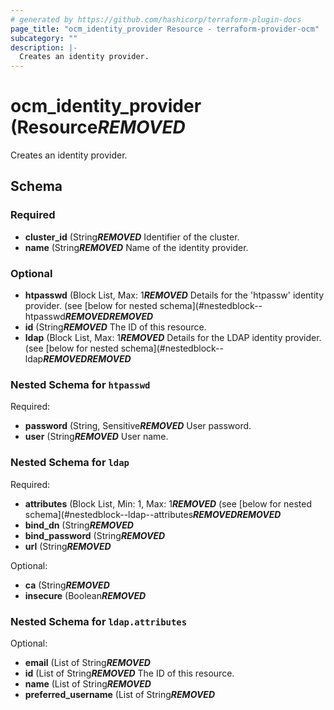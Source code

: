 ```yaml
---
# generated by https://github.com/hashicorp/terraform-plugin-docs
page_title: "ocm_identity_provider Resource - terraform-provider-ocm"
subcategory: ""
description: |-
  Creates an identity provider.
---
```


# ocm_identity_provider (Resource***REMOVED***

Creates an identity provider.



<!-- schema generated by tfplugindocs -->
## Schema

### Required

- **cluster_id** (String***REMOVED*** Identifier of the cluster.
- **name** (String***REMOVED*** Name of the identity provider.

### Optional

- **htpasswd** (Block List, Max: 1***REMOVED*** Details for the 'htpassw' identity provider. (see [below for nested schema](#nestedblock--htpasswd***REMOVED******REMOVED***
- **id** (String***REMOVED*** The ID of this resource.
- **ldap** (Block List, Max: 1***REMOVED*** Details for the LDAP identity provider. (see [below for nested schema](#nestedblock--ldap***REMOVED******REMOVED***

<a id="nestedblock--htpasswd"></a>
### Nested Schema for `htpasswd`

Required:

- **password** (String, Sensitive***REMOVED*** User password.
- **user** (String***REMOVED*** User name.


<a id="nestedblock--ldap"></a>
### Nested Schema for `ldap`

Required:

- **attributes** (Block List, Min: 1, Max: 1***REMOVED*** (see [below for nested schema](#nestedblock--ldap--attributes***REMOVED******REMOVED***
- **bind_dn** (String***REMOVED***
- **bind_password** (String***REMOVED***
- **url** (String***REMOVED***

Optional:

- **ca** (String***REMOVED***
- **insecure** (Boolean***REMOVED***

<a id="nestedblock--ldap--attributes"></a>
### Nested Schema for `ldap.attributes`

Optional:

- **email** (List of String***REMOVED***
- **id** (List of String***REMOVED*** The ID of this resource.
- **name** (List of String***REMOVED***
- **preferred_username** (List of String***REMOVED***


